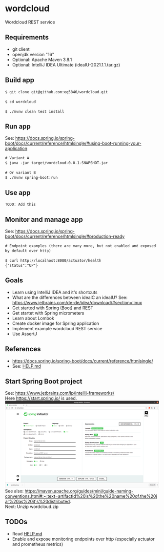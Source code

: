 # wordcloud
Wordcloud REST service

## Requirements
* git client
* openjdk version "16"
* Optional: Apache Maven 3.8.1
* Optional: IntelliJ IDEA Ultimate (ideaIU-2021.1.1.tar.gz)

## Build app
```
$ git clone git@github.com:eg5846/wordcloud.git

$ cd wordcloud

$ ./mvnw clean test install
```

## Run app
See: https://docs.spring.io/spring-boot/docs/current/reference/htmlsingle/#using-boot-running-your-application
```
# Variant A
$ java -jar target/wordcloud-0.0.1-SNAPSHOT.jar

# Or variant B
$ ./mvnw spring-boot:run
```

## Use app
```
TODO: Add this
```

## Monitor and manage app
See: https://docs.spring.io/spring-boot/docs/current/reference/htmlsingle/#production-ready
```
# Endpoint examples (there are many more, but not enabled and exposed by default over http)

$ curl http://localhost:8080/actuator/health
{"status":"UP"}
```

## Goals
* Learn using IntelliJ IDEA and it's shortcuts
* What are the differences between ideaIC an ideaIU? See: https://www.jetbrains.com/de-de/idea/download/#section=linux
* Get started with Spring (Boot) and REST
* Get startet with Spring micrometers
* Learn about Lombok
* Create docker image for Spring application
* Implement example wordcloud REST service
* Use AssertJ

## References
* https://docs.spring.io/spring-boot/docs/current/reference/htmlsingle/
* See: [HELP.md](HELP.md)

## Start Spring Boot project
See: https://www.jetbrains.com/lp/intellij-frameworks/  
Here https://start.spring.io/ is used.  
![](contrib/spring_initializr.png)
See also: https://maven.apache.org/guides/mini/guide-naming-conventions.html#:~:text=artifactId%20is%20the%20name%20of,the%20jar%20as%20it's%20distributed.  
Next: Unzip wordcloud.zip

## TODOs
* Read [HELP.md](HELP.md)
* Enable and expose monitoring endpoints over http (especially actuator and prometheus metrics)
